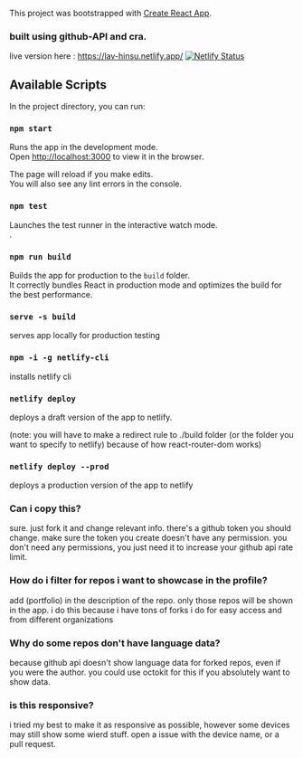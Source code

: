 This project was bootstrapped with [Create React App](https://github.com/facebook/create-react-app).


### built using github-API and cra. 
live version here : https://lav-hinsu.netlify.app/
[![Netlify Status](https://api.netlify.com/api/v1/badges/db52f644-46b9-4d6e-bc35-d508c5234e0c/deploy-status)](https://app.netlify.com/sites/lav-hinsu/deploys)

## Available Scripts

In the project directory, you can run:

### `npm start`

Runs the app in the development mode.<br />
Open [http://localhost:3000](http://localhost:3000) to view it in the browser.

The page will reload if you make edits.<br />
You will also see any lint errors in the console.

### `npm test`

Launches the test runner in the interactive watch mode.<br />
.

### `npm run build`

Builds the app for production to the `build` folder.<br />
It correctly bundles React in production mode and optimizes the build for the best performance.

### `serve -s build`

serves app locally for production testing

### `npm -i -g netlify-cli`

installs netlify cli

### `netlify deploy`

deploys a draft version of the app to netlify.

(note: you will have to make a redirect rule to ./build folder (or the folder you want to specify to netlify) because of how react-router-dom works)

### `netlify deploy --prod`

deploys a production version of the app to netlify

### Can i copy this?

sure. just fork it and change relevant info. there's a github token you should change. 
make sure the token you create doesn't have any permission. you don't need any permissions, 
you just need it to increase your github api rate limit.

### How do i filter for repos i want to showcase in the profile? 

add (portfolio) in the description of the repo. only those repos will be shown in the app.
i do this because i have tons of forks i do for easy access and from different organizations

### Why do some repos don't have language data? 

because github api doesn't show language data for forked repos, even if you were the author.
you could use octokit for this if you absolutely want to show data.

### is this responsive? 

i tried my best to make it as responsive as possible, however some devices may still show some wierd stuff. open a issue with the device name, or a pull request.
